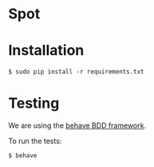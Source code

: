 Spot
====

Installation
============

    $ sudo pip install -r requirements.txt

Testing
=======

We are using the [behave BDD framework](http://pythonhosted.org/behave/).

To run the tests:

    $ behave
